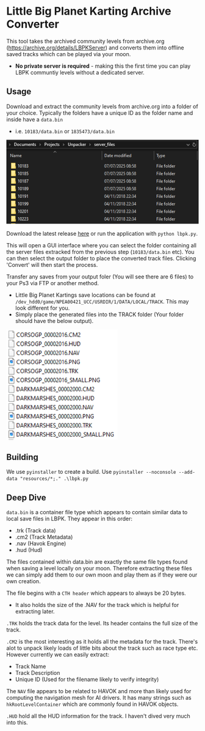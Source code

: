# Little Big Planet Karting Archive Converter

This tool takes the archived community levels from archive.org (https://archive.org/details/LBPKServer) and converts them into offline saved tracks which can be played via your moon. 
- **No private server is required** - making this the first time you can play LBPK communtiy levels without a dedicated server.

## Usage

Download and extract the community levels from archive.org into a folder of your choice. Typically the folders have a unique ID as the folder name and inside have a `data.bin`
- i.e. `10183/data.bin` or `1835473/data.bin`

![Server Files Example](https://github.com/williamhackett0/LBPK_Converter/blob/main/assets/server_files_example.PNG)

Download the latest release [here](https://github.com/williamhackett0/LBPK_Converter/releases) or run the application with `python lbpk.py`.

This will open a GUI interface where you can select the folder containing all the server files extracked from the previous step (`10183/data.bin` etc). You can then select the output folder to place the converted track files. Clicking 'Convert' will then start the process.

Transfer any saves from your output foler (You will see there are 6 files) to your Ps3 via FTP or another method.
- Little Big Planet Kartings save locations can be found at `/dev_hdd0/game/NPEA00421_UCC/USRDIR/1/DATA/LOCAL/TRACK`. This may look different for you.
- Simply place the generated files into the TRACK folder (Your folder should have the below output). 

![Example FTP folder](https://github.com/williamhackett0/LBPK_Converter/blob/main/assets/ftp_example.PNG)

## Building

We use `pyinstaller` to create a build. Use `pyinstaller --noconsole --add-data "resources/*;." .\lbpk.py`

## Deep Dive

`data.bin` is a container file type which appears to contain similar data to local save files in LBPK. They appear in this order:
- .trk (Track data)
- .cm2 (Track Metadata)
- .nav (Havok Engine)
- .hud (Hud)

The files contained within data.bin are exactly the same file types found when saving a level locally on your moon. Therefore extracting these files we can simply add them to our own moon and play them as if they were our own creation.

The file begins with a `CTH header` which appears to always be 20 bytes.
- It also holds the size of the .NAV for the track which is helpful for extracting later.

`.TRK` holds the track data for the level. Its header contains the full size of the track.

`.CM2` is the most interesting as it holds all the metadata for the track. There's alot to unpack likely loads of little bits about the track such as race type etc. However currently we can easily extract:
- Track Name
- Track Description
- Unique ID (Used for the filename likely to verify integrity)

The `NAV` file appears to be related to HAVOK and more than likely used for computing the navigation mesh for AI drivers. It has many strings such as `hkRootLevelContainer` which are commonly found in HAVOK objects.

`.HUD` hold all the HUD information for the track. I haven't dived very much into this.